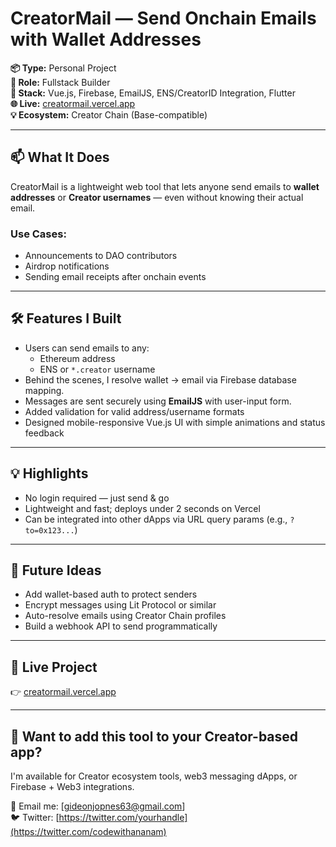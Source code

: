 # CreatorMail — Send Onchain Emails with Wallet Addresses

**📦 Type:** Personal Project  
**🎯 Role:** Fullstack Builder  
**🧠 Stack:** Vue.js, Firebase, EmailJS, ENS/CreatorID Integration, Flutter  
**🌐 Live:** [creatormail.vercel.app](https://creatormail.vercel.app)  
**💡 Ecosystem:** Creator Chain (Base-compatible)

---

## 📫 What It Does

CreatorMail is a lightweight web tool that lets anyone send emails to **wallet addresses** or **Creator usernames** — even without knowing their actual email.

### Use Cases:
- Announcements to DAO contributors
- Airdrop notifications
- Sending email receipts after onchain events

---

## 🛠 Features I Built

- Users can send emails to any:
  - Ethereum address
  - ENS or `*.creator` username
- Behind the scenes, I resolve wallet → email via Firebase database mapping.
- Messages are sent securely using **EmailJS** with user-input form.
- Added validation for valid address/username formats
- Designed mobile-responsive Vue.js UI with simple animations and status feedback

---

## 💡 Highlights

- No login required — just send & go
- Lightweight and fast; deploys under 2 seconds on Vercel
- Can be integrated into other dApps via URL query params (e.g., `?to=0x123...`)

---

## 🧠 Future Ideas

- Add wallet-based auth to protect senders
- Encrypt messages using Lit Protocol or similar
- Auto-resolve emails using Creator Chain profiles
- Build a webhook API to send programmatically

---

## 🔗 Live Project

👉 [creatormail.vercel.app](https://creatormail.vercel.app)

---

## 💬 Want to add this tool to your Creator-based app?

I'm available for Creator ecosystem tools, web3 messaging dApps, or Firebase + Web3 integrations.

📩 Email me: [gideonjopnes63@gmail.com]  
🐦 Twitter: [https://twitter.com/yourhandle](https://twitter.com/codewithananam)
